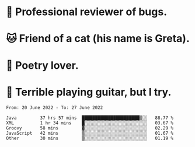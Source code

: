 # 🐛 Professional reviewer of bugs.
# 🐱 Friend of a cat (his name is Greta).
# 📜 Poetry lover.
# 🎸 Terrible playing guitar, but I try.

<!--START_SECTION:waka-->

```text
From: 20 June 2022 - To: 27 June 2022

Java         37 hrs 57 mins  ██████████████████████▒░░   88.77 %
XML          1 hr 34 mins    █░░░░░░░░░░░░░░░░░░░░░░░░   03.67 %
Groovy       58 mins         ▓░░░░░░░░░░░░░░░░░░░░░░░░   02.29 %
JavaScript   42 mins         ▒░░░░░░░░░░░░░░░░░░░░░░░░   01.67 %
Other        30 mins         ▒░░░░░░░░░░░░░░░░░░░░░░░░   01.19 %
```

<!--END_SECTION:waka-->
